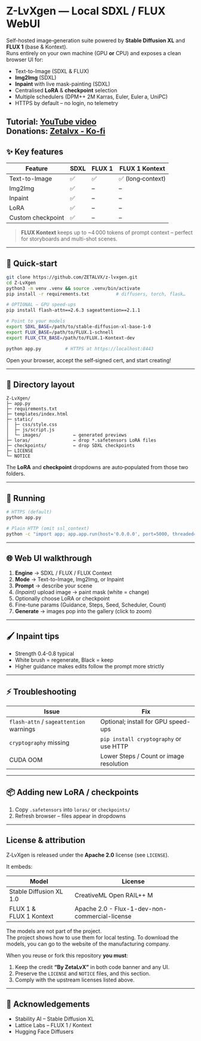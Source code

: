 # Z-LvXgen — Local SDXL / FLUX WebUI

Self-hosted image‑generation suite powered by **Stable Diffusion XL** and **FLUX 1** (base & Kontext).  
Runs entirely on your own machine (GPU **or** CPU) and exposes a clean browser UI for:

* Text-to-Image (SDXL & FLUX)
* **Img2Img** (SDXL)
* **Inpaint** with live mask-painting (SDXL)
* Centralised **LoRA** & **checkpoint** selection
* Multiple schedulers (DPM++ 2M Karras, Euler, Euler a, UniPC)
* HTTPS by default – no login, no telemetry

**Tutorial:** [YouTube video](https://youtu.be/Fjg5idRR44o)  
**Donations:** [Zetalvx - Ko-fi](https://ko-fi.com/zetalvx)
---

## ✨ Key features

| Feature | SDXL | FLUX 1 | FLUX 1 Kontext |
|---------|------|--------|----------------|
| Text-to-Image | ✅ | ✅ | ✅ (long‑context) |
| Img2Img | ✅ | – | – |
| Inpaint | ✅ | – | – |
| LoRA | ✅ | – | – |
| Custom checkpoint | ✅ | – | – |

> **FLUX Kontext** keeps up to ~4 000 tokens of prompt context – perfect for storyboards and multi-shot scenes.

---

## 🚀 Quick‑start

```bash
git clone https://github.com/ZETALVX/z-lvxgen.git
cd Z-LvXgen
python3 -m venv .venv && source .venv/bin/activate
pip install -r requirements.txt          # diffusers, torch, flask…

# OPTIONAL – GPU speed‑ups
pip install flash-attn==2.6.3 sageattention==2.1.1

# Point to your models
export SDXL_BASE=/path/to/stable-diffusion-xl-base-1-0
export FLUX_BASE=/path/to/FLUX.1-schnell
export FLUX_CTX_BASE=/path/to/FLUX.1-Kontext-dev

python app.py         # HTTPS at https://localhost:8443
```

Open your browser, accept the self‑signed cert, and start creating!

---

## 📂 Directory layout

```
Z-LvXgen/
├─ app.py
├─ requirements.txt
├─ templates/index.html
├─ static/
│  ├─ css/style.css
│  ├─ js/script.js
│  └─ images/            ← generated previews
├─ loras/                ← drop *.safetensors LoRA files
├─ checkpoints/          ← drop SDXL checkpoints
├─ LICENSE
└─ NOTICE
```

The **LoRA** and **checkpoint** dropdowns are auto‑populated from those two folders.

---

## 🏃‍ Running

```bash
# HTTPS (default)
python app.py

# Plain HTTP (omit ssl_context)
python -c "import app; app.app.run(host='0.0.0.0', port=5000, threaded=True)"
```

---

## 🌐 Web UI walkthrough

1. **Engine** → SDXL / FLUX / FLUX Context  
2. **Mode** → Text-to-Image, Img2Img, or Inpaint  
3. **Prompt** → describe your scene  
4. *(Inpaint)* upload image → paint mask (white = change)  
5. Optionally choose LoRA or checkpoint  
6. Fine-tune params (Guidance, Steps, Seed, Scheduler, Count)  
7. **Generate** → images pop into the gallery (click to zoom)

---

## 🖌️ Inpaint tips

* Strength 0.4-0.8 typical  
* White brush = regenerate, Black = keep  
* Higher guidance makes edits follow the prompt more strictly  

---

## ⚡ Troubleshooting

| Issue | Fix |
|-------|-----|
| `flash-attn` / `sageattention` warnings | Optional; install for GPU speed-ups |
| `cryptography` missing | `pip install cryptography` or use HTTP |
| CUDA OOM | Lower Steps / Count or image resolution |

---

## 📦 Adding new LoRA / checkpoints

1. Copy `.safetensors` into `loras/` or `checkpoints/`  
2. Refresh browser – files appear in dropdowns

---

## License & attribution

Z‑LvXgen is released under the **Apache 2.0** license (see `LICENSE`).

It embeds:

| Model | License |
|-------|---------|
| Stable Diffusion XL 1.0 | CreativeML Open RAIL++ M |
| FLUX 1 & FLUX 1 Kontext | Apache 2.0 - Flux-1-dev-non-commercial-license

The models are not part of the project.  
The project shows how to use them for local testing. To download the models, you can go to the website of the manufacturing company.  
  
When you reuse or fork this repository **you must**:

1. Keep the credit **“By ZetaLvX”** in both code banner and any UI.  
2. Preserve the `LICENSE` and `NOTICE` files, and this section.  
3. Comply with the upstream licenses listed above.

---

## 🙏 Acknowledgements

* Stability AI – Stable Diffusion XL  
* Lattice Labs – FLUX 1 / Kontext
* Hugging Face Diffusers  
